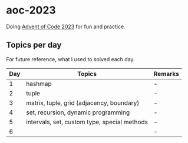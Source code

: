 # aoc-2023

Doing [Advent of Code 2023](https://adventofcode.com/2023/) for fun and practice.

## Topics per day

For future reference, what I used to solved each day.

| Day | Topics | Remarks |
|-----|--------|---------|
| 1   | hashmap         | - |
| 2   | tuple           | - |
| 3   | matrix, tuple, grid (adjacency, boundary) | - |
| 4   | set, recursion, dynamic programming | - |
| 5   | intervals, set, custom type, special methods | - |
| 6   |  | - |
